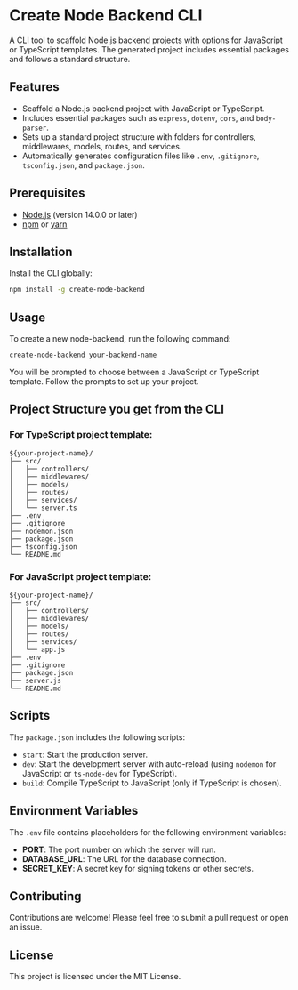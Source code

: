
# Create Node Backend CLI

A CLI tool to scaffold Node.js backend projects with options for JavaScript or TypeScript templates. The generated project includes essential packages and follows a standard structure.

## Features

- Scaffold a Node.js backend project with JavaScript or TypeScript.
- Includes essential packages such as `express`, `dotenv`, `cors`, and `body-parser`.
- Sets up a standard project structure with folders for controllers, middlewares, models, routes, and services.
- Automatically generates configuration files like `.env`, `.gitignore`, `tsconfig.json`, and `package.json`.

## Prerequisites

- [Node.js](https://nodejs.org/) (version 14.0.0 or later)
- [npm](https://www.npmjs.com/) or [yarn](https://yarnpkg.com/)

## Installation

Install the CLI globally:

```bash
npm install -g create-node-backend
```

## Usage

To create a new node-backend, run the following command:

```bash
create-node-backend your-backend-name
```

You will be prompted to choose between a JavaScript or TypeScript template. Follow the prompts to set up your project.

## Project Structure you get from the CLI

### For TypeScript project template:

```
${your-project-name}/
├── src/
│   ├── controllers/
│   ├── middlewares/
│   ├── models/
│   ├── routes/
│   ├── services/
│   └── server.ts
├── .env
├── .gitignore
├── nodemon.json
├── package.json
├── tsconfig.json
└── README.md
```

### For JavaScript project template:

```
${your-project-name}/
├── src/
│   ├── controllers/
│   ├── middlewares/
│   ├── models/
│   ├── routes/
│   ├── services/
│   └── app.js
├── .env
├── .gitignore
├── package.json
├── server.js
└── README.md
```

## Scripts

The `package.json` includes the following scripts:

- `start`: Start the production server.
- `dev`: Start the development server with auto-reload (using `nodemon` for JavaScript or `ts-node-dev` for TypeScript).
- `build`: Compile TypeScript to JavaScript (only if TypeScript is chosen).

## Environment Variables

The `.env` file contains placeholders for the following environment variables:

- **PORT**: The port number on which the server will run.
- **DATABASE_URL**: The URL for the database connection.
- **SECRET_KEY**: A secret key for signing tokens or other secrets.

## Contributing

Contributions are welcome! Please feel free to submit a pull request or open an issue.

## License

This project is licensed under the MIT License.


